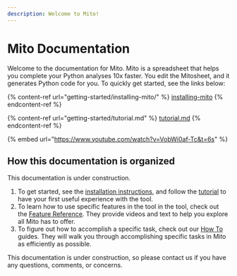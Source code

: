 ```yaml
---
description: Welcome to Mito!
---
```


# Mito Documentation

Welcome to the documentation for Mito. Mito is a spreadsheet that helps you complete your Python analyses 10x faster. You edit the Mitosheet, and it generates Python code for you. To quickly get started, see the links below:

{% content-ref url="getting-started/installing-mito/" %}
[installing-mito](getting-started/installing-mito/)
{% endcontent-ref %}

{% content-ref url="getting-started/tutorial.md" %}
[tutorial.md](getting-started/tutorial.md)
{% endcontent-ref %}



{% embed url="https://www.youtube.com/watch?v=VobWi0af-Tc&t=6s" %}

## How this documentation is organized

This documentation is under construction.&#x20;

1. To get started, see the [installation instructions](getting-started/installing-mito/), and follow the [tutorial](getting-started/tutorial.md) to have your first useful experience with the tool.
2. To learn how to use specific features in the tool in the tool, check out the [Feature Reference](broken-reference). They provide videos and text to help you explore all Mito has to offer.
3. To figure out how to accomplish a specific task, check out our [How To](broken-reference) guides. They will walk you through accomplishing specific tasks in Mito as efficiently as possible.

This documentation is under construction, so please contact us if you have any questions, comments, or concerns.
